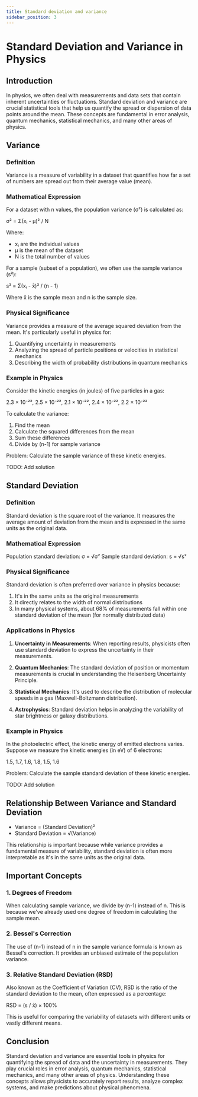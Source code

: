 ```yaml
---
title: Standard deviation and variance
sidebar_position: 3
---
```


# Standard Deviation and Variance in Physics

## Introduction

In physics, we often deal with measurements and data sets that contain inherent uncertainties or fluctuations. Standard deviation and variance are crucial statistical tools that help us quantify the spread or dispersion of data points around the mean. These concepts are fundamental in error analysis, quantum mechanics, statistical mechanics, and many other areas of physics.

## Variance

### Definition

Variance is a measure of variability in a dataset that quantifies how far a set of numbers are spread out from their average value (mean).

### Mathematical Expression

For a dataset with n values, the population variance (σ²) is calculated as:

σ² = Σ(xᵢ - μ)² / N

Where:

-   xᵢ are the individual values
-   μ is the mean of the dataset
-   N is the total number of values

For a sample (subset of a population), we often use the sample variance (s²):

s² = Σ(xᵢ - x̄)² / (n - 1)

Where x̄ is the sample mean and n is the sample size.

### Physical Significance

Variance provides a measure of the average squared deviation from the mean. It's particularly useful in physics for:

1. Quantifying uncertainty in measurements
2. Analyzing the spread of particle positions or velocities in statistical mechanics
3. Describing the width of probability distributions in quantum mechanics

### Example in Physics

Consider the kinetic energies (in joules) of five particles in a gas:

2.3 × 10⁻²², 2.5 × 10⁻²², 2.1 × 10⁻²², 2.4 × 10⁻²², 2.2 × 10⁻²²

To calculate the variance:

1. Find the mean
2. Calculate the squared differences from the mean
3. Sum these differences
4. Divide by (n-1) for sample variance

Problem: Calculate the sample variance of these kinetic energies.

TODO: Add solution

## Standard Deviation

### Definition

Standard deviation is the square root of the variance. It measures the average amount of deviation from the mean and is expressed in the same units as the original data.

### Mathematical Expression

Population standard deviation: σ = √σ²
Sample standard deviation: s = √s²

### Physical Significance

Standard deviation is often preferred over variance in physics because:

1. It's in the same units as the original measurements
2. It directly relates to the width of normal distributions
3. In many physical systems, about 68% of measurements fall within one standard deviation of the mean (for normally distributed data)

### Applications in Physics

1. **Uncertainty in Measurements**: When reporting results, physicists often use standard deviation to express the uncertainty in their measurements.

2. **Quantum Mechanics**: The standard deviation of position or momentum measurements is crucial in understanding the Heisenberg Uncertainty Principle.

3. **Statistical Mechanics**: It's used to describe the distribution of molecular speeds in a gas (Maxwell-Boltzmann distribution).

4. **Astrophysics**: Standard deviation helps in analyzing the variability of star brightness or galaxy distributions.

### Example in Physics

In the photoelectric effect, the kinetic energy of emitted electrons varies. Suppose we measure the kinetic energies (in eV) of 6 electrons:

1.5, 1.7, 1.6, 1.8, 1.5, 1.6

Problem: Calculate the sample standard deviation of these kinetic energies.

TODO: Add solution

## Relationship Between Variance and Standard Deviation

-   Variance = (Standard Deviation)²
-   Standard Deviation = √(Variance)

This relationship is important because while variance provides a fundamental measure of variability, standard deviation is often more interpretable as it's in the same units as the original data.

## Important Concepts

### 1. Degrees of Freedom

When calculating sample variance, we divide by (n-1) instead of n. This is because we've already used one degree of freedom in calculating the sample mean.

### 2. Bessel's Correction

The use of (n-1) instead of n in the sample variance formula is known as Bessel's correction. It provides an unbiased estimate of the population variance.

### 3. Relative Standard Deviation (RSD)

Also known as the Coefficient of Variation (CV), RSD is the ratio of the standard deviation to the mean, often expressed as a percentage:

RSD = (s / x̄) × 100%

This is useful for comparing the variability of datasets with different units or vastly different means.

## Conclusion

Standard deviation and variance are essential tools in physics for quantifying the spread of data and the uncertainty in measurements. They play crucial roles in error analysis, quantum mechanics, statistical mechanics, and many other areas of physics. Understanding these concepts allows physicists to accurately report results, analyze complex systems, and make predictions about physical phenomena.
